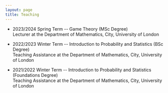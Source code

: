 ```yaml
---
layout: page
title: Teaching
---
```


* 2023/2024 Spring Term -- Game Theory (MSc Degree)\
  Lecturer at the Department of Mathematics, City, University of London
  
* 2022/2023 Winter Term -- Introduction to Probability and Statistics (BSc Degree)\
  Teaching Assistance at the Department of Mathematics, City, University of London

* 2021/2022 Winter Term -- Introduction to Probability and Statistics (Foundations Degree)\
  Teaching Assistance at the Department of Mathematics, City, University of London

